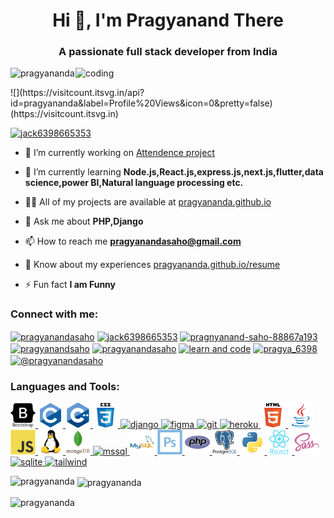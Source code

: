 <!-- ![logo](https://github.com/pragyananda/pragyananda/blob/main/Pragyanand%20saho.gif) -->
<h1 align="center">Hi 👋, I'm Pragyanand There</h1>
<h3 align="center">A passionate full stack developer from India</h3>
<img src="https://cdn.dribbble.com/users/1059583/screenshots/4171367/coding-freak.gif" alt="coding" align="right"srcset=""width="400">
<p align="left"> <img src="https://komarev.com/ghpvc/?username=pragyananda&label=Profile%20views&color=0e75b6&style=flat" alt="pragyananda" /> </p>
![](https://visitcount.itsvg.in/api?id=pragyananda&label=Profile%20Views&icon=0&pretty=false)(https://visitcount.itsvg.in)
<p align="left"> <a href="https://twitter.com/jack6398665353" target="blank"><img src="https://img.shields.io/twitter/follow/jack6398665353?logo=twitter&style=for-the-badge" alt="jack6398665353" /></a> </p>

- 🔭 I’m currently working on [Attendence project](https://github.com/pragyananda/attendance-system)

- 🌱 I’m currently learning **Node.js,React.js,express.js,next.js,flutter,data science,power BI,Natural language processing etc.**

- 👨‍💻 All of my projects are available at [pragyananda.github.io](pragyananda.github.io)

- 💬 Ask me about **PHP,Django**

- 📫 How to reach me **pragyanandasaho@gmail.com**

- 📄 Know about my experiences [pragyananda.github.io/resume](pragyananda.github.io/resume)

- ⚡ Fun fact **I am Funny**

<h3 align="left">Connect with me:</h3>
<p align="left">
<a href="https://dev.to/pragyanandasaho" target="blank"><img align="center" src="https://raw.githubusercontent.com/rahuldkjain/github-profile-readme-generator/master/src/images/icons/Social/devto.svg" alt="pragyanandasaho" height="30" width="40" /></a>
<a href="https://twitter.com/jack6398665353" target="blank"><img align="center" src="https://raw.githubusercontent.com/rahuldkjain/github-profile-readme-generator/master/src/images/icons/Social/twitter.svg" alt="jack6398665353" height="30" width="40" /></a>
<a href="https://linkedin.com/in/pragnyanand-saho-88867a193" target="blank"><img align="center" src="https://raw.githubusercontent.com/rahuldkjain/github-profile-readme-generator/master/src/images/icons/Social/linked-in-alt.svg" alt="pragnyanand-saho-88867a193" height="30" width="40" /></a>
<a href="https://kaggle.com/pragyanandsaho" target="blank"><img align="center" src="https://raw.githubusercontent.com/rahuldkjain/github-profile-readme-generator/master/src/images/icons/Social/kaggle.svg" alt="pragyanandsaho" height="30" width="40" /></a>
<a href="https://instagram.com/pragyanandasaho" target="blank"><img align="center" src="https://raw.githubusercontent.com/rahuldkjain/github-profile-readme-generator/master/src/images/icons/Social/instagram.svg" alt="pragyanandasaho" height="30" width="40" /></a>
<a href="https://www.youtube.com/c/learn and code" target="blank"><img align="center" src="https://raw.githubusercontent.com/rahuldkjain/github-profile-readme-generator/master/src/images/icons/Social/youtube.svg" alt="learn and code" height="30" width="40" /></a>
<a href="https://www.codechef.com/users/pragya_6398" target="blank"><img align="center" src="https://cdn.jsdelivr.net/npm/simple-icons@3.1.0/icons/codechef.svg" alt="pragya_6398" height="30" width="40" /></a>
<a href="https://www.hackerrank.com/@pragyanandasaho" target="blank"><img align="center" src="https://raw.githubusercontent.com/rahuldkjain/github-profile-readme-generator/master/src/images/icons/Social/hackerrank.svg" alt="@pragyanandasaho" height="30" width="40" /></a>
</p>

<h3 align="left">Languages and Tools:</h3>
<p align="left"> <a href="https://getbootstrap.com" target="_blank" rel="noreferrer"> <img src="https://raw.githubusercontent.com/devicons/devicon/master/icons/bootstrap/bootstrap-plain-wordmark.svg" alt="bootstrap" width="40" height="40"/> </a> <a href="https://www.cprogramming.com/" target="_blank" rel="noreferrer"> <img src="https://raw.githubusercontent.com/devicons/devicon/master/icons/c/c-original.svg" alt="c" width="40" height="40"/> </a> <a href="https://www.w3schools.com/cpp/" target="_blank" rel="noreferrer"> <img src="https://raw.githubusercontent.com/devicons/devicon/master/icons/cplusplus/cplusplus-original.svg" alt="cplusplus" width="40" height="40"/> </a> <a href="https://www.w3schools.com/css/" target="_blank" rel="noreferrer"> <img src="https://raw.githubusercontent.com/devicons/devicon/master/icons/css3/css3-original-wordmark.svg" alt="css3" width="40" height="40"/> </a> <a href="https://www.djangoproject.com/" target="_blank" rel="noreferrer"> <img src="https://cdn.worldvectorlogo.com/logos/django.svg" alt="django" width="40" height="40"/> </a> <a href="https://www.figma.com/" target="_blank" rel="noreferrer"> <img src="https://www.vectorlogo.zone/logos/figma/figma-icon.svg" alt="figma" width="40" height="40"/> </a> <a href="https://git-scm.com/" target="_blank" rel="noreferrer"> <img src="https://www.vectorlogo.zone/logos/git-scm/git-scm-icon.svg" alt="git" width="40" height="40"/> </a> <a href="https://heroku.com" target="_blank" rel="noreferrer"> <img src="https://www.vectorlogo.zone/logos/heroku/heroku-icon.svg" alt="heroku" width="40" height="40"/> </a> <a href="https://www.w3.org/html/" target="_blank" rel="noreferrer"> <img src="https://raw.githubusercontent.com/devicons/devicon/master/icons/html5/html5-original-wordmark.svg" alt="html5" width="40" height="40"/> </a> <a href="https://www.java.com" target="_blank" rel="noreferrer"> <img src="https://raw.githubusercontent.com/devicons/devicon/master/icons/java/java-original.svg" alt="java" width="40" height="40"/> </a> <a href="https://developer.mozilla.org/en-US/docs/Web/JavaScript" target="_blank" rel="noreferrer"> <img src="https://raw.githubusercontent.com/devicons/devicon/master/icons/javascript/javascript-original.svg" alt="javascript" width="40" height="40"/> </a> <a href="https://www.linux.org/" target="_blank" rel="noreferrer"> <img src="https://raw.githubusercontent.com/devicons/devicon/master/icons/linux/linux-original.svg" alt="linux" width="40" height="40"/> </a> <a href="https://www.mongodb.com/" target="_blank" rel="noreferrer"> <img src="https://raw.githubusercontent.com/devicons/devicon/master/icons/mongodb/mongodb-original-wordmark.svg" alt="mongodb" width="40" height="40"/> </a> <a href="https://www.microsoft.com/en-us/sql-server" target="_blank" rel="noreferrer"> <img src="https://www.svgrepo.com/show/303229/microsoft-sql-server-logo.svg" alt="mssql" width="40" height="40"/> </a> <a href="https://www.mysql.com/" target="_blank" rel="noreferrer"> <img src="https://raw.githubusercontent.com/devicons/devicon/master/icons/mysql/mysql-original-wordmark.svg" alt="mysql" width="40" height="40"/> </a> <a href="https://www.photoshop.com/en" target="_blank" rel="noreferrer"> <img src="https://raw.githubusercontent.com/devicons/devicon/master/icons/photoshop/photoshop-line.svg" alt="photoshop" width="40" height="40"/> </a> <a href="https://www.php.net" target="_blank" rel="noreferrer"> <img src="https://raw.githubusercontent.com/devicons/devicon/master/icons/php/php-original.svg" alt="php" width="40" height="40"/> </a> <a href="https://www.postgresql.org" target="_blank" rel="noreferrer"> <img src="https://raw.githubusercontent.com/devicons/devicon/master/icons/postgresql/postgresql-original-wordmark.svg" alt="postgresql" width="40" height="40"/> </a> <a href="https://www.python.org" target="_blank" rel="noreferrer"> <img src="https://raw.githubusercontent.com/devicons/devicon/master/icons/python/python-original.svg" alt="python" width="40" height="40"/> </a> <a href="https://reactjs.org/" target="_blank" rel="noreferrer"> <img src="https://raw.githubusercontent.com/devicons/devicon/master/icons/react/react-original-wordmark.svg" alt="react" width="40" height="40"/> </a> <a href="https://sass-lang.com" target="_blank" rel="noreferrer"> <img src="https://raw.githubusercontent.com/devicons/devicon/master/icons/sass/sass-original.svg" alt="sass" width="40" height="40"/> </a> <a href="https://www.sqlite.org/" target="_blank" rel="noreferrer"> <img src="https://www.vectorlogo.zone/logos/sqlite/sqlite-icon.svg" alt="sqlite" width="40" height="40"/> </a> <a href="https://tailwindcss.com/" target="_blank" rel="noreferrer"> <img src="https://www.vectorlogo.zone/logos/tailwindcss/tailwindcss-icon.svg" alt="tailwind" width="40" height="40"/> </a> </p>

<p><img align="left" src="https://github-readme-stats.vercel.app/api/top-langs?username=pragyananda&show_icons=true&locale=en&layout=compact" alt="pragyananda" /></p>

<p>&nbsp;<img align="center" src="https://github-readme-stats.vercel.app/api?username=pragyananda&show_icons=true&locale=en" alt="pragyananda" /></p>

<p><img align="center" src="https://github-readme-streak-stats.herokuapp.com/?user=pragyananda&" alt="pragyananda" /></p>

